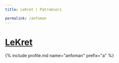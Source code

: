 ```yaml
---
title: LeKret | Patromierz

permalink: /anfoman
---
```


# [LeKret](https://patronite.pl/anfoman)

{% include profile.md name="anfoman" prefix="a" %}
